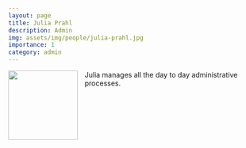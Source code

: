 ```yaml
---
layout: page
title: Julia Prahl
description: Admin
img: assets/img/people/julia-prahl.jpg
importance: 1
category: admin
---
```


<img src="{{ page.img }}" style="float: left; width: 10em; padding-right: 1em; padding-bottom: 1em"/>

Julia manages all the day to day administrative processes.

